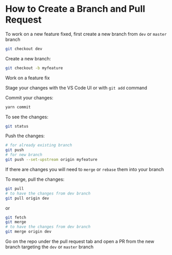 # How to Create a Branch and Pull Request

To work on a new feature fixed, first create a new branch from `dev` or `master`
branch

```bash
git checkout dev
```

Create a new branch:

```bash
git checkout -b myfeature
```

Work on a feature fix

Stage your changes with the VS Code UI or with `git add` command

Commit your changes:

```bash
yarn commit
```

To see the changes:

```bash
git status
```

Push the changes:

```bash
# for already existing branch
git push
# for new branch
git push --set-upstream origin myfeature
```

If there are changes you will need to `merge` or `rebase` them into your branch

To merge, pull the changes:

```bash
git pull
# to have the changes from dev branch
git pull origin dev
```

or

```bash
git fetch
git merge
# to have the changes from dev branch
git merge origin dev
```

Go on the repo under the pull request tab and open a PR from the new branch
targeting the `dev` or `master` branch
